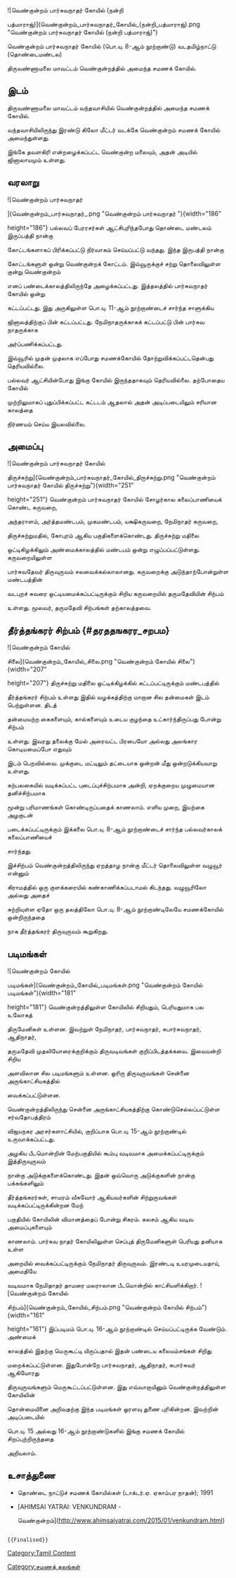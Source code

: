 ![வெண்குன்றம் பார்சுவநாதர் கோயில் (நன்றி
பத்மாராஜ்)](வெண்குன்றம்_பார்சுவநாதர்_கோயில்_(நன்றி_பத்மாராஜ்).png "வெண்குன்றம் பார்சுவநாதர் கோயில் (நன்றி பத்மாராஜ்)")
வெண்குன்றம் பார்சுவநாதர் கோயில் (பொ.யு. 8-ஆம் நூற்றாண்டு) வடதமிழ்நாட்டு (தொண்டைமண்டல)
திருவண்ணாமலை மாவட்டம் வெண்குன்றத்தில் அமைந்த சமணக் கோயில்.

## இடம்

திருவண்ணாமலை மாவட்டம் வந்தவாசியில் வெண்குன்றத்தில் அமைந்த சமணக் கோயில்.
வந்தவாசியிலிருந்து இரண்டு கிலோ மீட்டர் வடக்கே வெண்குன்றம் சமணக் கோயில் அமைந்துள்ளது.
இங்கே தவளகிரி என்றழைக்கப்பட்ட வெண்குன்ற மலையும், அதன் அடியில் ஜினாலாயமும் உள்ளது.

## வரலாறு

![வெண்குன்றம் பார்சுவநாதர்
](வெண்குன்றம்_பார்சுவநாதர்_.png "வெண்குன்றம் பார்சுவநாதர் "){width="186"
height="186"} பல்லவப் பேரரசர்கள் ஆட்சிபுரிந்தபோது தொண்டை மண்டலம் இருப்பத்தி நான்கு
கோட்டங்களாகப் பிரிக்கப்பட்டு நிர்வாகம் செய்யப்பட்டு வந்தது. இந்த இருபத்தி நான்கு
கோட்டங்களுள் ஒன்று வெண்குன்றக் கோட்டம். இவ்வூருக்குச் சற்று தொலைவிலுள்ள குன்று வெண்குன்றம்
எனப் பண்டைக்காலத்திலிருந்தே அழைக்கப்பட்டது. இத்தலத்தில் பார்சுவநாதர் கோயில் ஒன்று
கட்டப்பட்டது. இது அருகிலுள்ள பொ.யு. 11-ஆம் நூற்றாண்டைச் சார்ந்த சாளுக்கிய
ஜினாலத்திற்குப் பின் கட்டப்பட்டது. நேமிநாதருக்காகக் கட்டப்பட்டு பின் பார்சுவ நாதருக்காக
அர்ப்பணிக்கப்பட்டது.

இவ்வூரில் முதன் முதலாக எப்போது சமணக்கோயில் தோற்றுவிக்கப்பட்டதென்பது தெரியவில்லை.
பல்லவர் ஆட்சியின்போது இங்கு கோயில் இருந்ததாகவும் தெரியவில்லை. தற்போதைய கோயில்
முற்றிலுமாகப் புதுப்பிக்கப்பட்ட கட்டடம் ஆதலால் அதன் அடிப்படையிலும் சரியான காலத்தை
நிர்ணயம் செய்ய இயலவில்லை.

## அமைப்பு

![வெண்குன்றம் பார்சுவநாதர் கோயில்
திருச்சுற்று](வெண்குன்றம்_பார்சுவநாதர்_கோயில்_திருச்சுற்று.png "வெண்குன்றம் பார்சுவநாதர் கோயில் திருச்சுற்று"){width="251"
height="251"} வெண்குன்றம் பார்சுவநாதர் கோயில் சோழர்கால கலைப்பாணியைக் கொண்ட கருவறை,
அந்தராளம், அர்த்தமண்டபம், முகமண்டபம், யக்ஷிகருவறை, நேமிநாதர் கருவறை,
திருச்சுற்றுமதில், கோபுரம் ஆகிய பகுதிகளைக்கொண்டது. திருச்சுற்று மதிலை
ஒட்டிகிழக்கிலும் அண்மைக்காலத்தில் மண்டபம் ஒன்று எழுப்பப்பட்டுள்ளது. கருவறையிலுள்ள
பார்சுவதேவர் திருவுருவம் சலவைக்கல்லாலானது. கருவறைக்கு அடுந்தாற்போன்றுள்ள மண்டபத்தின்
வடபுறச் சுவரை ஒட்டியமைக்கப்பட்டிருக்கும் சிறிய கருவறையில் தருமதேவியின் சிற்பம்
உள்ளது. மூலவர், தருமதேவி சிற்பங்கள் தற்காலத்தவை.

## தீர்த்தங்கரர் சிற்பம் {#தரததஙகரர_சறபம}

![வெண்குன்றம் கோயில்
சிலை](வெண்குன்றம்_கோயில்_சிலை.png "வெண்குன்றம் கோயில் சிலை"){width="207"
height="207"} திருச்சுற்று மதிலை ஒட்டிக்கிழக்கில் கட்டப்பட்டிருக்கும் மண்டபத்தில்
தீர்த்தங்கரர் சிற்பம் உள்ளது இதில் வழக்கத்திற்கு மாறான சில தன்மைகள் இடம் பெற்றுள்ளன. திடத்
தன்மையற்ற கைகளையும், கால்களையும் உடைய குழந்தை உட்கார்ந்திருப்பது போன்று சிற்பம்
உள்ளது. இவரது தலைக்கு மேல் அரைவட்ட பிரபையோ அல்லது அலங்கார கொடியமைப்போ எதுவும்
இடம் பெறவில்வை. முக்குடை மட்டிலும் தட்டையாக ஒன்றன் மீது ஒன்றடுக்கியவாறு உள்ளது.
கற்பலகையில் வடிக்கப்பட்ட புடைப்புச்சிற்பமாக அன்றி, ஏறக்குறைய முழுமையான தனிச்சிற்பமாக
மூன்று பரிமாணங்கள் கொண்டிருப்பதைக் காணலாம். எளிய முறை, இயற்கை அழகுடன்
படைக்கப்பட்டிருக்கும் இக்கலை பொ.யு. 8-ஆம் நூற்றாண்டைச் சார்ந்த பல்லவர்காலக் கலைப்பாணியைச்
சார்ந்தது.

இச்சிற்பம் வெண்குன்றத்திலிருந்து ஏறத்தாழ நான்கு மீட்டர் தொலைவிலுள்ள வழுவூர் என்னும்
கிராமத்தில் ஒரு குளக்கரையில் கண்காணிக்கப்படாமல் கிடந்தது. வழுவூரிலோ அல்லது அதைச்
சுற்றியுள்ள ஏதோ ஒரு தலத்திலோ பொ.யு. 8-ஆம் நூற்றாண்டிலேயே சமணக்கோயில் ஒன்றிருந்ததை
நாக தீர்த்தங்கரர் திருவுருவம் கூறுகிறது.

## படிமங்கள்

![வெண்குன்றம் கோயில்
படிமங்கள்](வெண்குன்றம்_கோயில்_படிமங்கள்.png "வெண்குன்றம் கோயில் படிமங்கள்"){width="181"
height="181"} வெண்குன்றத்திலுள்ள கோயிலில் சிறியதும், பெரியதுமாக பல உலோகத்
திருமேனிகள் உள்ளன. இவற்றுள் நேமிநாதர், பார்சுவநாதர், சுபார்சுவநாதர், ஆதிநாதர்,
தருமதேவி முதலியோரைக்குறிக்கும் திருவடிவங்கள் குறிப்பிடத்தக்கவை. இவையன்றி சிறிய
அளவிலான சில படிமங்களும் உள்ளன. ஓரிரு திருவுருவங்கள் சென்னை அருங்காட்சியகத்தில்
வைக்கப்பட்டுள்ளன.

வெண்குன்றத்திலிருந்து சென்னை அருங்காட்சியகத்திற்கு கொண்டுசெல்லப்பட்டுள்ள சர்வதோபத்திரம்
விஜயநகர அரசர்களாட்சியில், குறிப்பாக பொ.யு. 15-ஆம் நூற்றாண்டில் உருவாக்கப்பட்டது.
அழகிய பீடமொன்றின் மேற்பகுதியில் கூம்பு வடிவமாக அமைக்கப்பட்டிருக்கும் இத்திருவுருவம்
நான்கு அடுக்குகளைக்கொண்டது. இதன் ஒவ்வொரு அடுக்குகளின் நான்கு பக்கங்களிலும்
தீர்த்தங்கரர்கள், சாமரம் வீசுவோர் ஆகியவர்களின் சிற்றுருவங்கள் வடிக்கப்பட்டிருக்கின்றன மேற்
பகுதியில் கோயிலின் விமானத்தைப் போன்று சிகரம். கலசம் ஆகிய வடிவ அமைப்புகளையும்
காணலாம். பார்சுவ நாதர் கோயிலிலுள்ள செப்புத் திருமேனிகளுள் பெரியது தனியாக உள்ள
அறையில் வைக்கப்பட்டிருக்கும் நேமிநாதர் திருவுருவம். இரண்டடி உயரமுடையதாய், அமைதியே
வடிவமாக நேமிதாதர் தாமரை மலராலான பீடமொன்றில் காட்சியளிக்கிறார். ![வெண்குன்றம் கோயில்
சிற்பம்](வெண்குன்றம்_கோயில்_சிற்பம்.png "வெண்குன்றம் கோயில் சிற்பம்"){width="161"
height="161"} இப்படிமம் பொ.யு. 16-ஆம் நூற்றாண்டில் செய்யப்பட்டிருக்க வேண்டும். அண்மைக்
காலத்தில் இதற்கு மெருகூட்டி யிருப்பதால் இதன் பண்டைய கலையம்சங்கள் சிறிது
மறைக்கப்பட்டுள்ளன. இதுபோன்றே பார்சுவநாதர், ஆதிநாதர், சுபார்சுவர் ஆகியோரது
திருவுருவங்களும் மெருகூட்டப்பட்டுள்ளன. இது எவ்வாறாயினும் வெண்குன்றத்திலுள்ள கோயிலின்
தொன்மையினை அறிவதற்கு இந்த படிமங்கள் ஓரளவு துணை புரிகின்றன. இவற்றின் அடிப்படையில்
பொ.யு. 15 அல்லது 16-ஆம் நூற்றாண்டுகளில் இங்கு சமணக் கோயில் சிறப்புற்றிருந்ததை
அறியலாம்.

## உசாத்துணை

-   தொண்டை நாட்டுச் சமணக் கோயில்கள் (டாக்டர்.ஏ. ஏகாம்பர நாதன்); 1991
-   [AHIMSAI YATRAI: VENKUNDRAM -
    வெண்குன்றம்](http://www.ahimsaiyatrai.com/2015/01/venkundram.html)

```{=mediawiki}
{{Finalised}}
```
[Category:Tamil Content](Category:Tamil_Content "wikilink")
[Category:சமணத் தலங்கள்](Category:சமணத்_தலங்கள் "wikilink")
